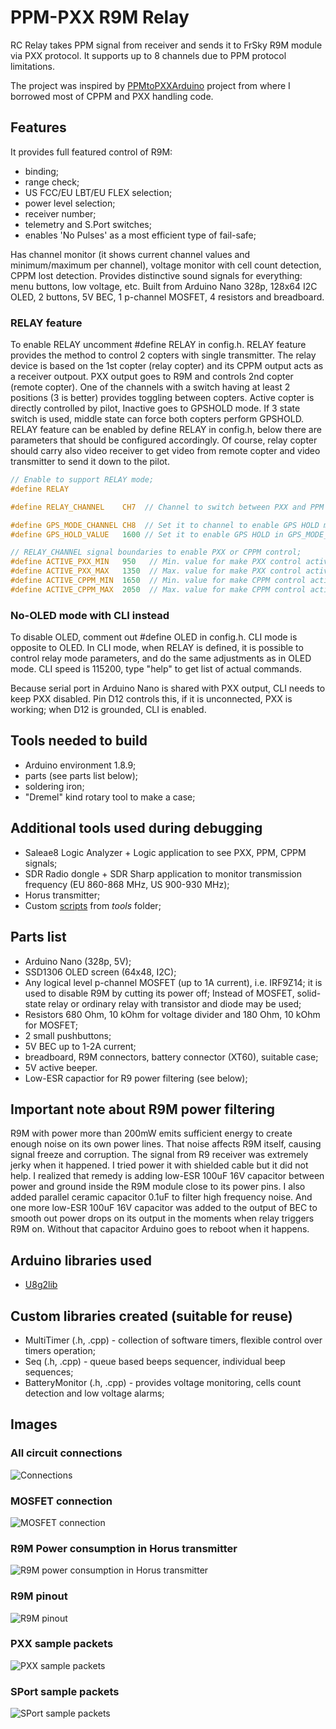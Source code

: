 # PPM-PXX R9M Relay

RC Relay takes PPM signal from receiver and sends it to FrSky R9M module via PXX protocol. It supports up to 8 channels due to PPM protocol limitations.

The project was inspired by [PPMtoPXXArduino](https://github.com/MichaelCWarren/PPMtoPXXArduino) project from where I borrowed most of CPPM and PXX handling code.

## Features

It provides full featured control of R9M:
* binding;
* range check;
* US FCC/EU LBT/EU FLEX selection;
* power level selection;
* receiver number;
* telemetry and S.Port switches;
* enables 'No Pulses' as a most efficient type of fail-safe;

Has channel monitor (it shows current channel values and minimum/maximum per channel), voltage monitor with cell count detection, CPPM lost detection.
Provides distinctive sound signals for everything: menu buttons, low voltage, etc.
Built from Arduino Nano 328p, 128x64 I2C OLED, 2 buttons, 5V BEC, 1 p-channel MOSFET, 4 resistors and breadboard.

### RELAY feature
To enable RELAY uncomment #define RELAY in config.h.
RELAY feature provides the method to control 2 copters with single transmitter. The relay device is based on the 1st copter (relay copter) and its CPPM output acts as a receiver outpout.
PXX output goes to R9M and controls 2nd copter (remote copter). One of the channels with a switch having at least 2 positions (3 is better) provides toggling between copters.
Active copter is directly controlled by pilot, Inactive goes to GPSHOLD mode. If 3 state switch is used, middle state can force both copters perform GPSHOLD.
RELAY feature can be enabled by define RELAY in config.h, below there are parameters that should be configured accordingly.
Of course, relay copter should carry also video receiver to get video from remote copter and video transmitter to send it down to the pilot.

```C
// Enable to support RELAY mode;
#define RELAY

#define RELAY_CHANNEL    CH7  // Channel to switch between PXX and PPM control; Allowed only channels CH5..CH8;

#define GPS_MODE_CHANNEL CH8  // Set it to channel to enable GPS HOLD mode; Allowed only channels CH5..CH8;
#define GPS_HOLD_VALUE   1600 // Set it to enable GPS HOLD in GPS_MODE_CHANNEL on both relay and mission drone;

// RELAY_CHANNEL signal boundaries to enable PXX or CPPM control;
#define ACTIVE_PXX_MIN   950   // Min. value for make PXX control active;
#define ACTIVE_PXX_MAX   1350  // Max. value for make PXX control active;
#define ACTIVE_CPPM_MIN  1650  // Min. value for make CPPM control active;
#define ACTIVE_CPPM_MAX  2050  // Max. value for make CPPM control active;
```

### No-OLED mode with CLI instead
To disable OLED, comment out #define OLED in config.h.
CLI mode is opposite to OLED. In CLI mode, when RELAY is defined, it is possible to control relay mode parameters, and do the same adjustments as in OLED mode.
CLI speed is 115200, type "help" to get list of actual commands.

Because serial port in Arduino Nano is shared with PXX output, CLI needs to keep PXX disabled. 
Pin D12 controls this, if it is unconnected, PXX is working; when D12 is grounded, CLI is enabled.

## Tools needed to build

* Arduino environment 1.8.9;
* parts (see parts list below);
* soldering iron;
* "Dremel" kind rotary tool to make a case;

## Additional tools used during debugging

* Saleae8 Logic Analyzer + Logic application to see PXX, PPM, CPPM signals;
* SDR Radio dongle + SDR Sharp application to monitor transmission frequency (EU 860-868 MHz, US 900-930 MHz);
* Horus transmitter;
* Custom [scripts](tools/readme.md) from *tools* folder;

## Parts list

* Arduino Nano (328p, 5V);
* SSD1306 OLED screen (64x48, I2C);
* Any logical level p-channel MOSFET (up to 1A current), i.e. IRF9Z14; it is used to disable R9M by cutting its power off;
  Instead of MOSFET, solid-state relay or ordinary relay with transistor and diode may be used;
* Resistors 680 Ohm, 10 kOhm for voltage divider and 180 Ohm, 10 kOhm for MOSFET;
* 2 small pushbuttons;
* 5V BEC up to 1-2A current;
* breadboard, R9M connectors, battery connector (XT60), suitable case;
* 5V active beeper.
* Low-ESR capactior for R9 power filtering (see below);

## Important note about R9M power filtering

R9M with power more than 200mW emits sufficient energy to create enough noise on its own power lines.
That noise affects R9M itself, causing signal freeze and corruption. The signal from R9 receiver was extremely jerky when it happened.
I tried power it with shielded cable but it did not help. 
I realized that remedy is adding low-ESR 100uF 16V capacitor between power and ground inside the R9M module close to its power pins.
I also added parallel ceramic capacitor 0.1uF to filter high frequency noise.
And one more low-ESR 100uF 16V capacitor was added to the output of BEC to smooth out power drops on its output in the moments when relay triggers R9M on.
Without that capacitor Arduino goes to reboot when it happens.

## Arduino libraries used

* [U8g2lib](https://github.com/olikraus/u8g2 "U8g2lib")

## Custom libraries created (suitable for reuse)

* MultiTimer (.h, .cpp) - collection of software timers, flexible control over timers operation;
* Seq (.h, .cpp) - queue based beeps sequencer, individual beep sequences;
* BatteryMonitor (.h, .cpp) - provides voltage monitoring, cells count detection and low voltage alarms;

## Images

### All circuit connections
![Connections](docs/all_connections.PNG)

### MOSFET connection
![MOSFET connection](docs/MOSFET.PNG)

### R9M Power consumption in Horus transmitter
![R9M power consumption in Horus transmitter](docs/R9M_power_consumption.PNG)

### R9M pinout
![R9M pinout](docs/R9M_pinout.PNG)

### PXX sample packets
![PXX sample packets](docs/PXX_capture.PNG)

### SPort sample packets
![SPort sample packets](docs/R9M_SPort_capture.PNG)
